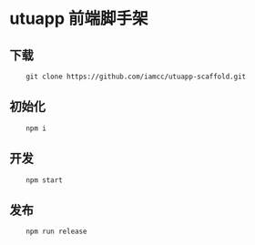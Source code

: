 # utuapp 前端脚手架
## 下载
```
	git clone https://github.com/iamcc/utuapp-scaffold.git
```
## 初始化
```
	npm i
```
## 开发
```
	npm start
```
## 发布
```
	npm run release
```